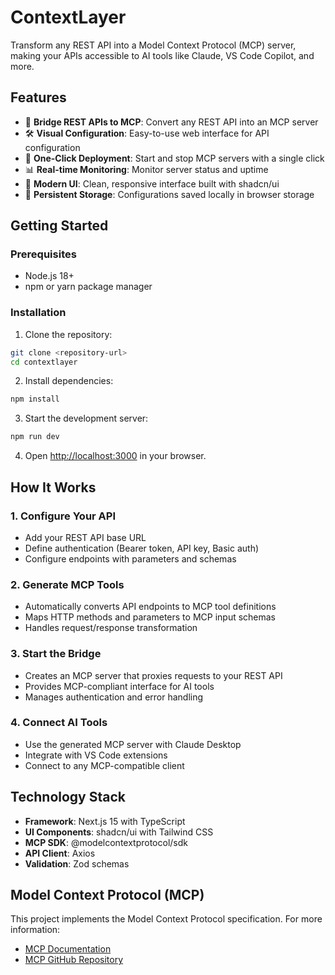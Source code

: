 # ContextLayer

Transform any REST API into a Model Context Protocol (MCP) server, making your APIs accessible to AI tools like Claude, VS Code Copilot, and more.

## Features

- 🌉 **Bridge REST APIs to MCP**: Convert any REST API into an MCP server
- 🛠️ **Visual Configuration**: Easy-to-use web interface for API configuration
- 🚀 **One-Click Deployment**: Start and stop MCP servers with a single click
- 📊 **Real-time Monitoring**: Monitor server status and uptime
- 🎨 **Modern UI**: Clean, responsive interface built with shadcn/ui
- 💾 **Persistent Storage**: Configurations saved locally in browser storage

## Getting Started

### Prerequisites

- Node.js 18+
- npm or yarn package manager

### Installation

1. Clone the repository:

```bash
git clone <repository-url>
cd contextlayer
```

2. Install dependencies:

```bash
npm install
```

3. Start the development server:

```bash
npm run dev
```

4. Open [http://localhost:3000](http://localhost:3000) in your browser.

## How It Works

### 1. Configure Your API

- Add your REST API base URL
- Define authentication (Bearer token, API key, Basic auth)
- Configure endpoints with parameters and schemas

### 2. Generate MCP Tools

- Automatically converts API endpoints to MCP tool definitions
- Maps HTTP methods and parameters to MCP input schemas
- Handles request/response transformation

### 3. Start the Bridge

- Creates an MCP server that proxies requests to your REST API
- Provides MCP-compliant interface for AI tools
- Manages authentication and error handling

### 4. Connect AI Tools

- Use the generated MCP server with Claude Desktop
- Integrate with VS Code extensions
- Connect to any MCP-compatible client

## Technology Stack

- **Framework**: Next.js 15 with TypeScript
- **UI Components**: shadcn/ui with Tailwind CSS
- **MCP SDK**: @modelcontextprotocol/sdk
- **API Client**: Axios
- **Validation**: Zod schemas

## Model Context Protocol (MCP)

This project implements the Model Context Protocol specification. For more information:

- [MCP Documentation](https://modelcontextprotocol.io)
- [MCP GitHub Repository](https://github.com/modelcontextprotocol)
